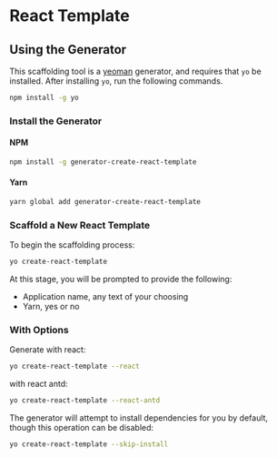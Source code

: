 # React Template

## Using the Generator

This scaffolding tool is a [yeoman](https://yeoman.io/) generator, and requires that `yo` be installed. After installing `yo`, run the following commands.

```sh
npm install -g yo
```

### Install the Generator

#### NPM

```sh
npm install -g generator-create-react-template
```

#### Yarn

```sh
yarn global add generator-create-react-template
```

### Scaffold a New React Template

To begin the scaffolding process:

```sh
yo create-react-template
```

At this stage, you will be prompted to provide the following:

- Application name, any text of your choosing
- Yarn, yes or no

### With Options

Generate with react:

```sh
yo create-react-template --react
```

with react antd:

```sh
yo create-react-template --react-antd
```

The generator will attempt to install dependencies for you by default, though this operation can be disabled:

```sh
yo create-react-template --skip-install
```

